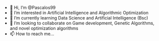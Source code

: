 - 👋 Hi, I’m @Pascalos99
- 👀 I’m interested in Artificial Intelligence and Algorithmic Optimization
- 🌱 I’m currently learning Data Science and Artificial Intelligence (Bsc)
- 💞️ I’m looking to collaborate on Game development, Genetic Algorithms, and novel optimization algorithms
- 📫 How to reach me...

<!---
Pascalos99/Pascalos99 is a ✨ special ✨ repository because its `README.md` (this file) appears on your GitHub profile.
You can click the Preview link to take a look at your changes.
--->
